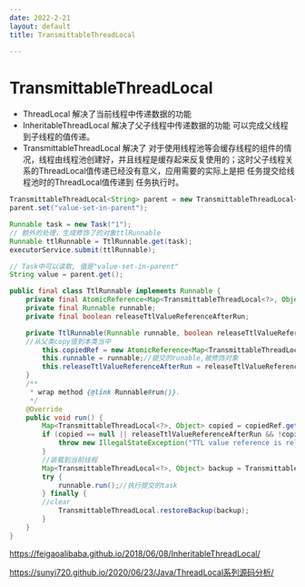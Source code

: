 ```yaml
---
date: 2022-2-21
layout: default
title: TransmittableThreadLocal

---
```


# TransmittableThreadLocal

- ThreadLocal 解决了当前线程中传递数据的功能
- InheritableThreadLocal 解决了父子线程中传递数据的功能 可以完成父线程到子线程的值传递。
- TransmittableThreadLocal 解决了 对于使用线程池等会缓存线程的组件的情况，线程由线程池创建好，并且线程是缓存起来反复使用的；这时父子线程关系的ThreadLocal值传递已经没有意义，应用需要的实际上是把 任务提交给线程池时的ThreadLocal值传递到 任务执行时。



```java
TransmittableThreadLocal<String> parent = new TransmittableThreadLocal<String>();
parent.set("value-set-in-parent");

Runnable task = new Task("1");
// 额外的处理，生成修饰了的对象ttlRunnable
Runnable ttlRunnable = TtlRunnable.get(task); 
executorService.submit(ttlRunnable);

// Task中可以读取, 值是"value-set-in-parent"
String value = parent.get();
```



```java
public final class TtlRunnable implements Runnable {
    private final AtomicReference<Map<TransmittableThreadLocal<?>, Object>> copiedRef;
    private final Runnable runnable;
    private final boolean releaseTtlValueReferenceAfterRun;

    private TtlRunnable(Runnable runnable, boolean releaseTtlValueReferenceAfterRun) {
    //从父类copy值到本类当中
        this.copiedRef = new AtomicReference<Map<TransmittableThreadLocal<?>, Object>>(TransmittableThreadLocal.copy());
        this.runnable = runnable;//提交的runable,被修饰对象
        this.releaseTtlValueReferenceAfterRun = releaseTtlValueReferenceAfterRun;
    }
    /**
     * wrap method {@link Runnable#run()}.
     */
    @Override
    public void run() {
        Map<TransmittableThreadLocal<?>, Object> copied = copiedRef.get();
        if (copied == null || releaseTtlValueReferenceAfterRun && !copiedRef.compareAndSet(copied, null)) {
            throw new IllegalStateException("TTL value reference is released after run!");
        }
        //装载到当前线程
        Map<TransmittableThreadLocal<?>, Object> backup = TransmittableThreadLocal.backupAndSetToCopied(copied);
        try {
            runnable.run();//执行提交的task
        } finally {
        //clear
            TransmittableThreadLocal.restoreBackup(backup);
        }
    }
}
```

https://feigaoalibaba.github.io/2018/06/08/InheritableThreadLocal/

https://sunyi720.github.io/2020/06/23/Java/ThreadLocal系列源码分析/

